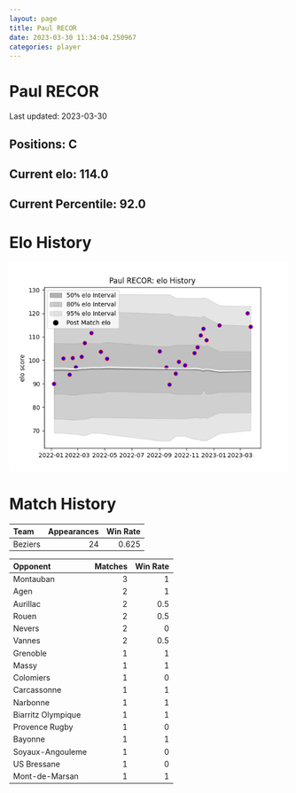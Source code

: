 ```yaml
---  
layout: page  
title: Paul RECOR  
date: 2023-03-30 11:34:04.250967  
categories: player  
---
```

# Paul RECOR


Last updated: 2023-03-30
## Positions: C

## Current elo: 114.0

## Current Percentile: 92.0

# Elo History


![elo history](history_PaulRECOR.png)
# Match History


| Team    |   Appearances |   Win Rate |
|:--------|--------------:|-----------:|
| Beziers |            24 |      0.625 |

| Opponent           |   Matches |   Win Rate |
|:-------------------|----------:|-----------:|
| Montauban          |         3 |        1   |
| Agen               |         2 |        1   |
| Aurillac           |         2 |        0.5 |
| Rouen              |         2 |        0.5 |
| Nevers             |         2 |        0   |
| Vannes             |         2 |        0.5 |
| Grenoble           |         1 |        1   |
| Massy              |         1 |        1   |
| Colomiers          |         1 |        0   |
| Carcassonne        |         1 |        1   |
| Narbonne           |         1 |        1   |
| Biarritz Olympique |         1 |        1   |
| Provence Rugby     |         1 |        0   |
| Bayonne            |         1 |        1   |
| Soyaux-Angouleme   |         1 |        0   |
| US Bressane        |         1 |        0   |
| Mont-de-Marsan     |         1 |        1   |